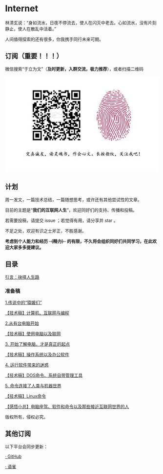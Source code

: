 # Internet

林清玄说：“身如流水，日夜不停流去，使人在闪灭中老去。心如流水，没有片刻静止，使人在散乱中活着。”

人间值得探索的还有很多，你我携手同行未来可期。


## 订阅（重要！！！）

微信搜索“于立为文”（**及时更新，入群交流，极力推荐**），或者扫描二维码

![](./docs/wechat-mp.jpg)


## 计划

周一发文，一篇技术总结，一篇随想思考，或许还有其他尝试性的文章。

目前的主题是“**我们的互联网人生**”，欢迎同好们的支持、传播和投稿。

若需要投稿，请提交 issue ；若觉得有用，请分享并 star 。

不足之处，欢迎有识之士斧正，不胜感谢。

**考虑到个人能力和经历
~~（精力）~~
的有限，不久将会组织同好们共同学习，在此欢迎大家多多提建议。**


## 目录

[引言：抉择人生路](./docs/0.md)

### 准备稿

[1.传说中的“猿媛们”](./docs/1-0.md)

[【技术稿】计算机、互联网与编程](./docs/1-1.md)

[2.从有台电脑开始](./docs/2-0.md)

[【技术稿】使用电脑以及联网](./docs/2-1.md)

[3. 开始了解电脑，才是真正的起点](./docs/3-0.md)

[【技术稿】操作系统以及办公软件](./docs/3-1.md)

[4. 运行软件带来的迷惑](./docs/4-0.md)

[【技术稿】DOS命令、系统自带管理工具](./docs/4-1.md)

[5. 命令连接了人类与机器世界](./docs/5-0.md)

[【技术稿】Linux命令](./docs/5-1.md)

[【感悟小总】电脑座驾、软件和命令以及那些接近互联网世界的人](./docs/z11.md)




版权所有，侵权必究。


## 其他订阅

以下平台会同步更新：

[· GitHub](https://github.com/shxingzhe/Internet)

[· 语雀](https://www.yuque.com/yuli/internet)


